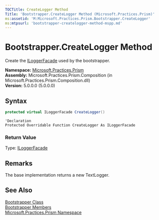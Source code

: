 ```yaml
---
TOCTitle: CreateLogger Method
Title: 'Bootstrapper.CreateLogger Method (Microsoft.Practices.Prism)'
ms:assetid: 'M:Microsoft.Practices.Prism.Bootstrapper.CreateLogger'
ms:mtpsurl: 'bootstrapper-createlogger-method-mspp.md'
---
```



# Bootstrapper.CreateLogger Method

Create the [ILoggerFacade](/patterns-practices/reference/iloggerfacade-interface-mspp-logging) used by the bootstrapper.

**Namespace:** [Microsoft.Practices.Prism](/patterns-practices/reference/mspp-namespace)<br/>
**Assembly:** Microsoft.Practices.Prism.Composition (in Microsoft.Practices.Prism.Composition.dll)<br/>
**Version:** 5.0.0.0 (5.0.0.0)

## Syntax

```C#
protected virtual ILoggerFacade CreateLogger()
```

```VB
'Declaration
Protected Overridable Function CreateLogger As ILoggerFacade
```            

### Return Value

Type: [ILoggerFacade](/patterns-practices/reference/iloggerfacade-interface-mspp-logging)

## Remarks

 The base implementation returns a new TextLogger.

## See Also

[Bootstrapper Class](/patterns-practices/reference/bootstrapper-class-mspp)<br/>
[Bootstrapper Members](/patterns-practices/reference/bootstrapper-members-mspp)<br/>
[Microsoft.Practices.Prism Namespace](/patterns-practices/reference/mspp-namespace)<br/>